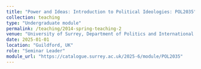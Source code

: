```yaml
---
title: "Power and Ideas: Introduction to Political Ideologies: POL2035"
collection: teaching
type: "Undergraduate module"
permalink: /teaching/2014-spring-teaching-2
venue: "University of Surrey, Department of Politics and International Relations"
date: 2025-01-01
location: "Guildford, UK"
role: "Seminar Leader"
module_url: "https://catalogue.surrey.ac.uk/2025-6/module/POL2035"
---
```

